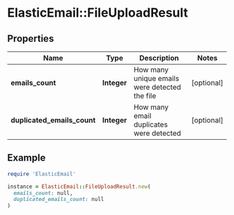 # ElasticEmail::FileUploadResult

## Properties

| Name | Type | Description | Notes |
| ---- | ---- | ----------- | ----- |
| **emails_count** | **Integer** | How many unique emails were detected the file | [optional] |
| **duplicated_emails_count** | **Integer** | How many email duplicates were detected | [optional] |

## Example

```ruby
require 'ElasticEmail'

instance = ElasticEmail::FileUploadResult.new(
  emails_count: null,
  duplicated_emails_count: null
)
```

